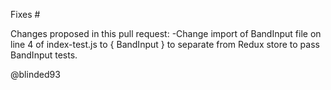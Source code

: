 Fixes #

Changes proposed in this pull request:
-Change import of BandInput file on line 4 of index-test.js to { BandInput } to separate from Redux store to pass BandInput tests.

@blinded93
